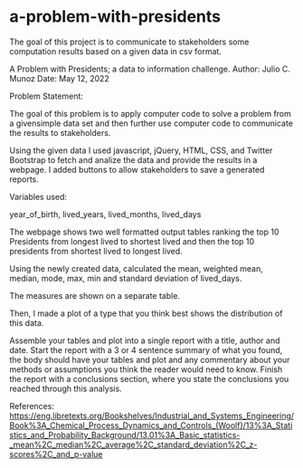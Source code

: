 # a-problem-with-presidents
The goal of this project is to communicate to stakeholders some computation results based on a given data in csv format.

A Problem with Presidents; a data to information challenge.
Author: Julio C. Munoz
Date: May 12, 2022

Problem Statement:

The goal of this problem is to apply computer code to solve a problem from a givensimple data set and then further use computer code to communicate the results to stakeholders.

Using the given data I used javascript, jQuery, HTML, CSS, and Twitter Bootstrap to fetch and analize the data and provide the results in a webpage. I added buttons to allow stakeholders to save a generated reports. 

Variables used: 

year_of_birth, lived_years, lived_months, lived_days 

The webpage shows two well formatted output tables ranking the top 10 Presidents from longest lived to shortest lived and then the top 10 presidents from shortest lived to longest lived.

Using the newly created data, calculated the mean, weighted mean, median, mode, max, min and standard deviation of lived_days. 

The measures are shown on a separate table. 

Then, I made a plot of a type that you think best shows the distribution of this data.

Assemble your tables and plot into a single report with a title, author and date. Start the report with a 3 or 4 sentence summary of what you found, the body should have your tables and plot and any commentary about your methods or assumptions you think the reader would need to know. Finish the report with a conclusions section, where you state the conclusions you reached through this analysis.

References: https://eng.libretexts.org/Bookshelves/Industrial_and_Systems_Engineering/Book%3A_Chemical_Process_Dynamics_and_Controls_(Woolf)/13%3A_Statistics_and_Probability_Background/13.01%3A_Basic_statistics-_mean%2C_median%2C_average%2C_standard_deviation%2C_z-scores%2C_and_p-value
